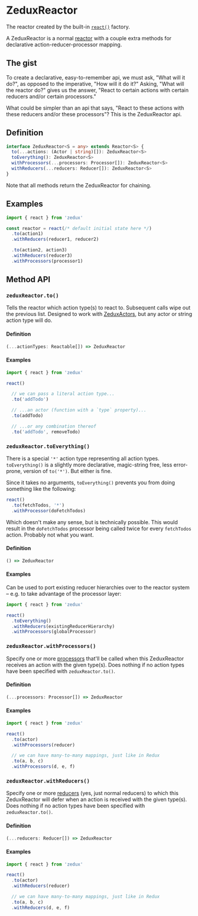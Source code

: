 # ZeduxReactor

The reactor created by the built-in [`react()`](/docs/api/react.md) factory.

A ZeduxReactor is a normal [reactor](/docs/types/Reactor.md) with a couple extra methods for declarative action-reducer-processor mapping.

## The gist

To create a declarative, easy-to-remember api, we must ask, "What will it do?", as opposed to the imperative, "How will it do it?" Asking, "What will the reactor do?" gives us the answer, "React to certain actions with certain reducers and/or certain processors."

What could be simpler than an api that says, "React to these actions with these reducers and/or these processors"? This is the ZeduxReactor api.

## Definition

```typescript
interface ZeduxReactor<S = any> extends Reactor<S> {
  to(...actions: (Actor | string)[]): ZeduxReactor<S>
  toEverything(): ZeduxReactor<S>
  withProcessors(...processors: Processor[]): ZeduxReactor<S>
  withReducers(...reducers: Reducer[]): ZeduxReactor<S>
}
```

Note that all methods return the ZeduxReactor for chaining.

## Examples

```javascript
import { react } from 'zedux'

const reactor = react(/* default initial state here */)
  .to(action1)
  .withReducers(reducer1, reducer2)

  .to(action2, action3)
  .withReducers(reducer3)
  .withProcessors(processor1)
```

## Method API

### `zeduxReactor.to()`

Tells the reactor which action type(s) to react to. Subsequent calls wipe out the previous list. Designed to work with [ZeduxActors](/docs/api/ZeduxActor.md), but any actor or string action type will do.

#### Definition

```typescript
(...actionTypes: Reactable[]) => ZeduxReactor
```

#### Examples

```javascript
import { react } from 'zedux'

react()

  // we can pass a literal action type...
  .to('addTodo')

  // ...an actor (function with a `type` property)...
  .to(addTodo)

  // ...or any combination thereof
  .to('addTodo', removeTodo)
```

### `zeduxReactor.toEverything()`

There is a special `'*'` action type representing all action types. `toEverything()` is a slightly more declarative, magic-string free, less error-prone, version of `to('*')`. But either is fine.

Since it takes no arguments, `toEverything()` prevents you from doing something like the following:

```javascript
react()
  .to(fetchTodos, '*')
  .withProcessor(doFetchTodos)
```

Which doesn't make any sense, but is technically possible. This would result in the `doFetchTodos` processor being called twice for every `fetchTodos` action. Probably not what you want.

#### Definition

```typescript
() => ZeduxReactor
```

#### Examples

Can be used to port existing reducer hierarchies over to the reactor system &ndash; e.g. to take advantage of the processor layer:

```javascript
import { react } from 'zedux'

react()
  .toEverything()
  .withReducers(existingReducerHierarchy)
  .withProcessors(globalProcessor)
```

### `zeduxReactor.withProcessors()`

Specify one or more [processors](/docs/types/Processor.md) that'll be called when this ZeduxReactor receives an action with the given type(s). Does nothing if no action types have been specified with `zeduxReactor.to()`.

#### Definition

```typescript
(...processors: Processor[]) => ZeduxReactor
```

#### Examples

```javascript
import { react } from 'zedux'

react()
  .to(actor)
  .withProcessors(reducer)

  // we can have many-to-many mappings, just like in Redux
  .to(a, b, c)
  .withProcessors(d, e, f)
```


### `zeduxReactor.withReducers()`

Specify one or more [reducers](/docs/types/Reducer.md) (yes, just normal reducers) to which this ZeduxReactor will defer when an action is received with the given type(s). Does nothing if no action types have been specified with `zeduxReactor.to()`.

#### Definition

```typescript
(...reducers: Reducer[]) => ZeduxReactor
```

#### Examples

```javascript
import { react } from 'zedux'

react()
  .to(actor)
  .withReducers(reducer)

  // we can have many-to-many mappings, just like in Redux
  .to(a, b, c)
  .withReducers(d, e, f)
```
